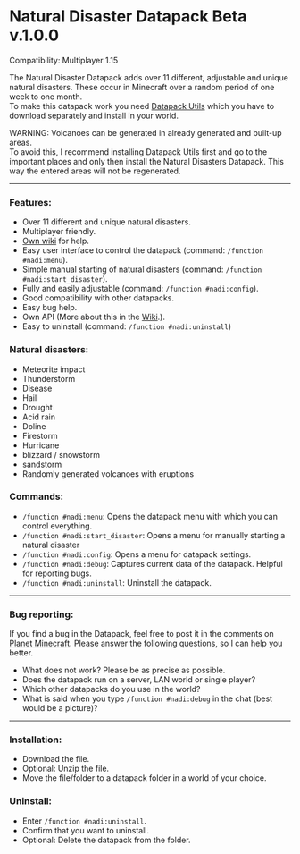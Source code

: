 # Natural Disaster Datapack Beta v.1.0.0
Compatibility: Multiplayer 1.15

The Natural Disaster Datapack adds over 11 different, adjustable and unique natural disasters. These occur in Minecraft over a random period of one week to one month.               
To make this datapack work you need [Datapack Utils](https://www.planetminecraft.com/data-pack/datapack-utils/) which you have to download separately and install in your world.

WARNING: Volcanoes can be generated in already generated and built-up areas.                                                                                 
To avoid this, I recommend installing Datapack Utils first and go to the important places and only then install the Natural Disasters Datapack. This way the entered areas will not be regenerated.

***

### Features:
  - Over 11 different and unique natural disasters.
  - Multiplayer friendly.
  - [Own wiki](https://github.com/2mal3/Natural-Disaster-Datapack/wiki) for help.
  - Easy user interface to control the datapack (command: `/function #nadi:menu`).
  - Simple manual starting of natural disasters (command: `/function #nadi:start_disaster`).
  - Fully and easily adjustable (command: `/function #nadi:config`).
  - Good compatibility with other datapacks.
  - Easy bug help.
  - Own API (More about this in the [Wiki](https://github.com/2mal3/Natural-Disaster-Datapack/wiki).).
  - Easy to uninstall (command: `/function #nadi:uninstall`)


### Natural disasters:
  - Meteorite impact
  - Thunderstorm
  - Disease
  - Hail
  - Drought
  - Acid rain
  - Doline
  - Firestorm
  - Hurricane
  - blizzard / snowstorm
  - sandstorm
  - Randomly generated volcanoes with eruptions


### Commands:
  - `/function #nadi:menu`: Opens the datapack menu with which you can control everything.
  - `/function #nadi:start_disaster`: Opens a menu for manually starting a natural disaster
  - `/function #nadi:config`: Opens a menu for datapack settings.
  - `/function #nadi:debug`: Captures current data of the datapack. Helpful for reporting bugs.
  - `/function #nadi:uninstall`: Uninstall the datapack.


***


### Bug reporting:                                                                      
  If you find a bug in the Datapack, feel free to post it in the comments on
  [Planet Minecraft](https://www.planetminecraft.com/data-pack/natural-disaster-4574511/). Please answer the following questions, so I can
  help you better.

  - What does not work? Please be as precise as possible.
  - Does the datapack run on a server, LAN world or single player?
  - Which other datapacks do you use in the world?
  - What is said when you type `/function #nadi:debug` in the chat (best would be a picture)?


***


### Installation:
  - Download the file.
  - Optional: Unzip the file.
  - Move the file/folder to a datapack folder in a world of your choice.


### Uninstall:
  - Enter `/function #nadi:uninstall`.
  - Confirm that you want to uninstall.
  - Optional: Delete the datapack from the folder.
